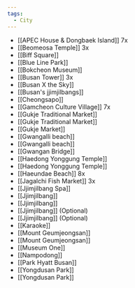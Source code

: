 ```yaml
---
tags:
  - City
---
```


- [[APEC House & Dongbaek Island]] 7x
- [[Beomeosa Temple]] 3x
- [[Biff Square]]
- [[Blue Line Park]]
- [[Bokcheon Museum]]
- [[Busan Tower]] 3x
- [[Busan X the Sky]]
- [[Busan's jjimjilbangs]]
- [[Cheongsapo]]
- [[Gamcheon Culture Village]] 7x
- [[Gukje Traditional Market]]
- [[Gukje Traditional Market]]
- [[Gukje Market]]
- [[Gwangalli beach]]
- [[Gwangalli beach]]
- [[Gwangan Bridge]]
- [[Haedong Yonggung Temple]]
- [[Haedong Yonggung Temple]]
- [[Haeundae Beach]] 8x
- [[Jagalchi Fish Market]] 3x
- [[Jjimjilbang Spa]]
- [[Jjimjilbang]]
- [[Jjimjilbang]]
- [[Jjimjilbang]] (Optional)
- [[Jjimjilbang]] (Optional)
- [[Karaoke]]
- [[Mount Geumjeongsan]]
- [[Mount Geumjeongsan]]
- [[Museum One]]
- [[Nampodong]]
- [[Park Hyatt Busan]]
- [[Yongdusan Park]]
- [[Yongdusan Park]]
